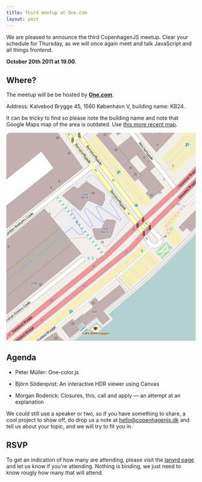 ```yaml
---
title: Third meetup at One.com 
layout: post
---
```


We are pleased to announce the third CopenhagenJS meetup. Clear your schedule for Thursday, as we will once again meet and talk JavaScript and all things frontend. 

**October 20th 2011 at 19.00**. 

## Where?

The meetup will be be hosted by **[One.com](http://one.com/)**.

Address: Kalvebod Brygge 45, 1560 København V, building name: KB24. 

It can be tricky to find so please note the building name and note that Google Maps map of the area is outdated. Use [this more recent map](http://t.co/FuWrT0zV).

![Map showing Kalvebod Brygge 45, 1560 København V](/images/kb24.png)
<!--KB24 is the designation of the southernmost of the buildings on Bernstorffs plads.-->

## Agenda

* Peter Müller: One-color.js

* Björn Söderqvist: An interactive HDR viewer using Canvas

* Morgan Roderick: Closures, this, call and apply — an attempt at an explanation



We could still use a speaker or two, so if you have something to share, a cool project to show off, do drop us a note at <hello@copenhagenjs.dk> and tell us about your topic, and we will try to fit you in.

## RSVP

To get an indication of how many are attending, please visit the [lanyrd page](http://lanyrd.com/2011/cphjs-october/) and let us know if you're attending. Nothing is binding, we just need to know rougly how many that will attend.